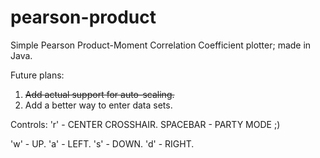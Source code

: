 # pearson-product
Simple Pearson Product-Moment Correlation Coefficient plotter; made in Java.

Future plans:
1. ~~Add actual support for auto-scaling.~~
2. Add a better way to enter data sets.

Controls:
'r' - CENTER CROSSHAIR.
SPACEBAR - PARTY MODE ;)

'w' - UP.
'a' - LEFT.
's' - DOWN.
'd' - RIGHT.


